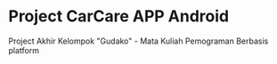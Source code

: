 # Project CarCare APP Android
Project Akhir Kelompok "Gudako" - Mata Kuliah Pemograman Berbasis platform
